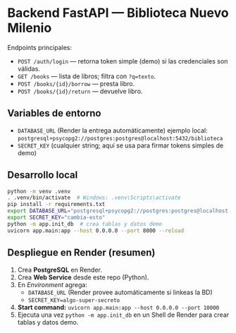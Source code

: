 
# Backend FastAPI — Biblioteca Nuevo Milenio

Endpoints principales:
- `POST /auth/login` — retorna token simple (demo) si las credenciales son válidas.
- `GET /books` — lista de libros; filtra con `?q=texto`.
- `POST /books/{id}/borrow` — presta libro.
- `POST /books/{id}/return` — devuelve libro.

## Variables de entorno
- `DATABASE_URL` (Render la entrega automáticamente) ejemplo local: `postgresql+psycopg2://postgres:postgres@localhost:5432/biblioteca`
- `SECRET_KEY` (cualquier string; aquí se usa para firmar tokens simples de demo)

## Desarrollo local
```bash
python -m venv .venv
. .venv/bin/activate  # Windows: .venv\Scripts\activate
pip install -r requirements.txt
export DATABASE_URL="postgresql+psycopg2://postgres:postgres@localhost:5432/biblioteca"
export SECRET_KEY="cambia-esto"
python -m app.init_db  # crea tablas y datos demo
uvicorn app.main:app --host 0.0.0.0 --port 8000 --reload
```

## Despliegue en Render (resumen)
1. Crea **PostgreSQL** en Render.
2. Crea **Web Service** desde este repo (Python).
3. En *Environment* agrega:
   - `DATABASE_URL` (Render provee automáticamente si linkeas la BD)
   - `SECRET_KEY=algo-super-secreto`
4. **Start command:** `uvicorn app.main:app --host 0.0.0.0 --port 10000`
5. Ejecuta una vez `python -m app.init_db` en un Shell de Render para crear tablas y datos demo.
